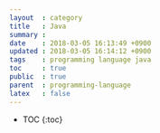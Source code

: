 ```yaml
---
layout  : category
title   : Java
summary :
date    : 2018-03-05 16:13:49 +0900
updated : 2018-03-05 16:14:12 +0900
tags    : programming language java
toc     : true
public  : true
parent  : programming-language
latex   : false
---
```

* TOC
{:toc}
